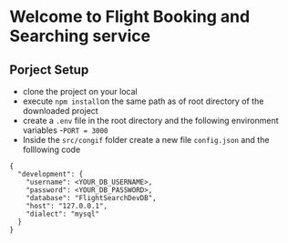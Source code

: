 # Welcome to Flight Booking and Searching service

## Porject Setup
- clone the project on your local 
- execute `npm install`on the same path as of root directory of the downloaded project
- create a `.env` file in the root directory and the following environment variables
    -`PORT = 3000`
- Inside the `src/congif` folder create a new file `config.json` and the folllowing code

```
{
  "development": {
    "username": <YOUR_DB_USERNAME>,
    "password": <YOUR_DB_PASSWORD>,
    "database": "FlightSearchDevDB",
    "host": "127.0.0.1",
    "dialect": "mysql"
  }
}

```